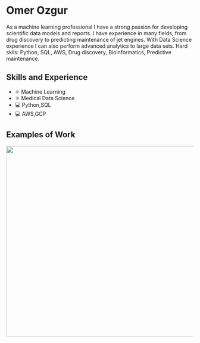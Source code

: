 # Omer Ozgur
As a machine learning professional I have a strong passion for developing scientific data models and reports. I have experience in many fields, from drug discovery to predicting maintenance of jet engines. With Data Science experience I can also perform advanced analytics to large data sets. Hard skils: Python, SQL, AWS, Drug discovery, Bioinformatics, Predictive maintenance.

## Skills and Experience
* ⚛ Machine Learning
* ⚛ Medical Data Science
* 💻 Python,SQL
* 💻 AWS,GCP

## Examples of Work
<img src="https://github.com/OmerOzgur271/FluAI-Prototype/blob/main/images/FluAI3.jpg" width="512" >
